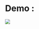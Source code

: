 # Demo :


<img style="-webkit-user-select: none;margin: auto;background-color: hsl(0, 0%, 90%);transition: background-color 300ms;" src="https://s9.gifyu.com/images/demo7dd517519f82e475.gif">
